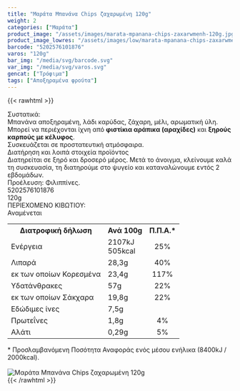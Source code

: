 ```yaml
---
title: "Μαράτα Μπανάνα Chips ζαχαρωμένη 120g"
weight: 2
categories: ["Μαράτα"]
product_image: "/assets/images/marata-mpanana-chips-zaxarwmenh-120g.jpg"
product_image_lowres: "/assets/images/low/marata-mpanana-chips-zaxarwmenh-120g.jpg"
barcode: "5202576101876"
varos: "120g"
bar_img: "/media/svg/barcode.svg"
var_img: "/media/svg/varos.svg"
gencat: ["Τρόφιμα"]
tags: ["Αποξηραμένα φρούτα"]
---
```

{{< rawhtml >}}

<div class="sload319"><div class="product"><div id="sistatika">Συστατικά:</div><div class="alltext">Μπανάνα αποξηραμένη, λάδι καρύδας, ζάχαρη, μέλι, αρωματική ύλη.<br>Μπορεί να περιέχονται ίχνη από <b>φιστίκια αράπικα (αραχίδες)</b> και <b>ξηρούς καρπούς με κέλυφος</b>.<br>Συσκευάζεται σε προστατευτική ατμόσφαιρα.</div><div id="loipa">Διατήρηση και λοιπά στοιχεία προϊόντος</div><div class="alltext">Διατηρείται σε ξηρό και δροσερό μέρος. Μετά το άνοιγμα, κλείνουμε καλά τη συσκευασία, τη διατηρούμε στο ψυγείο και καταναλώνουμε εντός 2 εβδομάδων.<br>Προέλευση: Φιλιππίνες.</div><div id="barcode"><div id="barimage1"></div><span id="bartext">5202576101876</span></div><div id="varos"><div id="varosimage1"></div><span id="varostext">120g</span></div><div id="kivotio">ΠΕΡΙΕΧΟΜΕΝΟ ΚΙΒΩΤΙΟΥ:<br>Αναμένεται</div><div class="tabout"><table id="diatable"><tbody><tr><th>Διατροφική δήλωση</th><th>Ανά 100g</th><th>Π.Π.Α.*</th></tr><tr><td class="texr2">Ενέργεια</td><td class="texr">2107kJ<br>505kcal</td><td class="texr" style="text-align:center">25%</td></tr><tr><td class="texr2">Λιπαρά</td><td class="texr">28,3g</td><td class="texr" style="text-align:center">40%</td></tr><tr><td class="gray">εκ των οποίων Κορεσµένα</td><td class="gray2">23,4g</td><td class="gray2" style="text-align:center">117%</td></tr><tr><td class="texr2">Yδατάνθρακες</td><td class="texr">57g</td><td class="texr" style="text-align:center">22%</td></tr><tr><td class="gray">εκ των οποίων Σάκχαρα</td><td class="gray2">19,8g</td><td class="gray2" style="text-align:center">22%</td></tr><tr><td class="texr2">Eδώδιμες ίνες</td><td class="texr">7,5g</td><td class="texr" style="text-align:center"></td></tr><tr><td class="texr2">Πρωτεΐνες</td><td class="texr">1,8g</td><td class="texr" style="text-align:center">4%</td></tr><tr><td class="texr2">Αλάτι</td><td class="texr">0,29g</td><td class="texr" style="text-align:center">5%</td></tr></tbody></table></div><div class="alltext">* Προσλαμβανόμενη Ποσότητα Αναφοράς ενός μέσου ενήλικα (8400kJ / 2000kcal).</div><br><div class="pimg"><img alt="Μαράτα Μπανάνα Chips ζαχαρωμένη 120g" title="Μαράτα Μπανάνα Chips ζαχαρωμένη 120g" src="/assets/images/marata-mpanana-chips-zaxarwmenh-120g.jpg"></div></div></div>
{{< /rawhtml >}}


